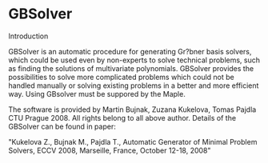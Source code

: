 # GBSolver


Introduction

GBSolver is an automatic procedure for generating Gr?bner basis solvers, which could be used even by non-experts to solve technical problems, such as finding the solutions of multivariate polynomials.
GBSolver provides the possibilities to solve more complicated problems which could not be handled manually or solving existing problems in a better and more efficient way.
Using GBsolver must be suppored by the Maple.


The software is provided by Martin Bujnak, Zuzana Kukelova, Tomas Pajdla CTU Prague 2008.
All rights belong to all above author.
Details of the GBSolver
 can be found in paper:

"Kukelova Z., Bujnak M., Pajdla T., Automatic Generator of Minimal
Problem Solvers, ECCV 2008, Marseille, France, October 12-18, 2008"



 
 